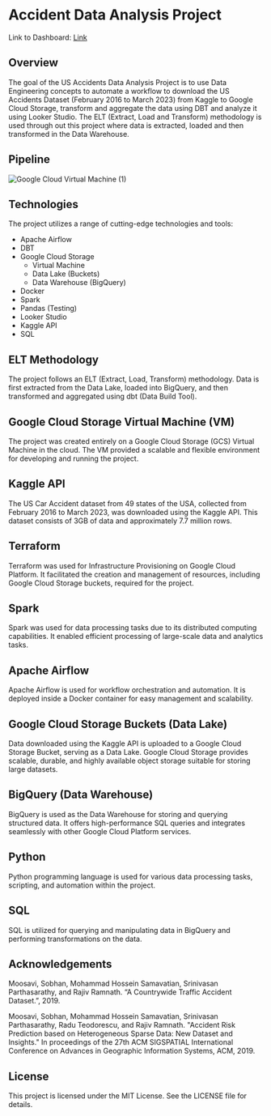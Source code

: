 # Accident Data Analysis Project

Link to Dashboard: [Link](https://lookerstudio.google.com/reporting/5b6c6190-8d71-448d-84bd-a615e5a8652b)
## Overview
The goal of the US Accidents Data Analysis Project is to use Data Engineering concepts to automate a workflow to download the US Accidents Dataset (February 2016 to March 2023) from Kaggle to Google Cloud Storage, transform and aggregate the data using DBT and analyze it using Looker Studio. The ELT (Extract, Load and Transform) methodology is used through out this project where data is extracted, loaded and then transformed in the Data Warehouse. 

## Pipeline 

![Google Cloud Virtual Machine (1)](https://github.com/1yardie/us-accidents-project/assets/162933913/e24f574c-d8d0-484c-b92c-de04d138da0a)


## Technologies

The project utilizes a range of cutting-edge technologies and tools:

- Apache Airflow
- DBT
- Google Cloud Storage
  - Virtual Machine
  - Data Lake (Buckets)
  - Data Warehouse (BigQuery)
- Docker
- Spark
- Pandas (Testing)
- Looker Studio
- Kaggle API
- SQL


## ELT Methodology
The project follows an ELT (Extract, Load, Transform) methodology. Data is first extracted from the Data Lake, loaded into BigQuery, and then transformed and aggregated using dbt (Data Build Tool).

## Google Cloud Storage Virtual Machine (VM)
The project was created entirely on a Google Cloud Storage (GCS) Virtual Machine in the cloud. The VM provided a scalable and flexible environment for developing and running the project.

## Kaggle API
The US Car Accident dataset from 49 states of the USA, collected from February 2016 to March 2023, was downloaded using the Kaggle API. This dataset consists of 3GB of data and approximately 7.7 million rows.

## Terraform
Terraform was used for Infrastructure Provisioning on Google Cloud Platform. It facilitated the creation and management of resources, including Google Cloud Storage buckets, required for the project.

## Spark
Spark was used for data processing tasks due to its distributed computing capabilities. It enabled efficient processing of large-scale data and analytics tasks.

## Apache Airflow
Apache Airflow is used for workflow orchestration and automation. It is deployed inside a Docker container for easy management and scalability.

## Google Cloud Storage Buckets (Data Lake)
Data downloaded using the Kaggle API is uploaded to a Google Cloud Storage Bucket, serving as a Data Lake. Google Cloud Storage provides scalable, durable, and highly available object storage suitable for storing large datasets.

## BigQuery (Data Warehouse)
BigQuery is used as the Data Warehouse for storing and querying structured data. It offers high-performance SQL queries and integrates seamlessly with other Google Cloud Platform services.

## Python
Python programming language is used for various data processing tasks, scripting, and automation within the project.

## SQL
SQL is utilized for querying and manipulating data in BigQuery and performing transformations on the data.

## Acknowledgements
Moosavi, Sobhan, Mohammad Hossein Samavatian, Srinivasan Parthasarathy, and Rajiv Ramnath. “A Countrywide Traffic Accident Dataset.”, 2019.

Moosavi, Sobhan, Mohammad Hossein Samavatian, Srinivasan Parthasarathy, Radu Teodorescu, and Rajiv Ramnath. "Accident Risk Prediction based on Heterogeneous Sparse Data: New Dataset and Insights." In proceedings of the 27th ACM SIGSPATIAL International Conference on Advances in Geographic Information Systems, ACM, 2019.

## License
This project is licensed under the MIT License. See the LICENSE file for details.
